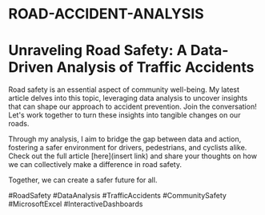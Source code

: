 # ROAD-ACCIDENT-ANALYSIS

# Unraveling Road Safety: A Data-Driven Analysis of Traffic Accidents

Road safety is an essential aspect of community well-being. My latest article delves into this topic, leveraging data analysis to uncover insights that can shape our approach to accident prevention. Join the conversation! Let's work together to turn these insights into tangible changes on our roads.

Through my analysis, I aim to bridge the gap between data and action, fostering a safer environment for drivers, pedestrians, and cyclists alike. Check out the full article [here](insert link) and share your thoughts on how we can collectively make a difference in road safety.

Together, we can create a safer future for all.

#RoadSafety #DataAnalysis #TrafficAccidents #CommunitySafety #MicrosoftExcel #InteractiveDashboards
